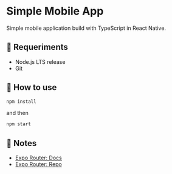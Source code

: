 # Simple Mobile App

Simple mobile application build with TypeScript in React Native.

## 🚀 Requeriments
- Node.js LTS release
- Git

## 🚀 How to use

```sh
npm install
```
and then
```sh
npm start
```

## 📝 Notes

- [Expo Router: Docs](https://expo.github.io/router)
- [Expo Router: Repo](https://github.com/expo/router)
